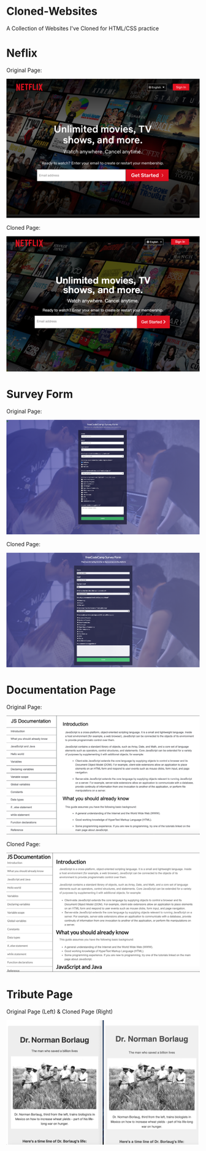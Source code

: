 # Cloned-Websites
A Collection of Websites I've Cloned for HTML/CSS practice 

# Neflix 

Original Page:

![Orginal Website](Netflix-Clone/netflix.png)


Cloned Page: 

![Cloned Website](Netflix-Clone/nf-clone.png)

# Survey Form

Original Page:

![Orginal survey form](Survey-Form/original-page.png)

Cloned Page:

![Cloned Website](Survey-Form/cloned-page.png)

# Documentation Page

Original Page:

![Orginal Website](Technical-Document-Page/tech-original.png)

Cloned Page: 

![Cloned Website](Technical-Document-Page/tech-clone.png)


# Tribute Page

Original Page (Left) & Cloned Page (Right)

![Cloned Website](Tribute-Page/Clone-Comparison.png)

